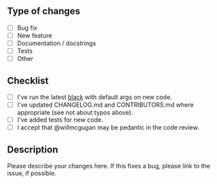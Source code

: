 
<!--
Please note that Rich isn't accepting any new features at this point.

If a feature can be implemented without modifying the core library, then
they should be released as a third-party module. I can accept updates to the
core library that make it easier to extend (think hooks).

Bugfixes are always welcome of course.

Sometimes it is not clear what is a feature and what is a bug fix.
If there is any doubt, please open a discussion first.

-->

<!--
*Are you contributing typo fixes?*

If your PR solely consists of typos, at least one must be in the docs to warrant an addition to CONTRIBUTORS.md
-->

## Type of changes

- [ ] Bug fix
- [ ] New feature
- [ ] Documentation / docstrings
- [ ] Tests
- [ ] Other

## Checklist

- [ ] I've run the latest [black](https://github.com/psf/black) with default args on new code.
- [ ] I've updated CHANGELOG.md and CONTRIBUTORS.md where appropriate (see not about typos above).
- [ ] I've added tests for new code.
- [ ] I accept that @willmcgugan may be pedantic in the code review.

## Description

Please describe your changes here. If this fixes a bug, please link to the issue, if possible.
